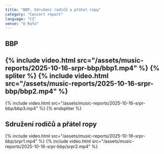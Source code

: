 ```yaml
---
title: "BBP, Sdružení rodičů a přátel ropy"
category: "Concert report"
language: "CZ"
venue: "U Rafa"
---
```


## BBP
{% include video.html src="/assets/music-reports/2025-10-16-srpr-bbp/bbp1.mp4" %}
{% spliter %}
{% include video.html src="/assets/music-reports/2025-10-16-srpr-bbp/bbp2.mp4" %}
---
{% include video.html src="/assets/music-reports/2025-10-16-srpr-bbp/bbp3.mp4" %}
{% endspliter %}

## Sdružení rodičů a přátel ropy
{% include video.html src="/assets/music-reports/2025-10-16-srpr-bbp/srpr1.mp4" %}
{% include video.html src="/assets/music-reports/2025-10-16-srpr-bbp/srpr2.mp4" %}
